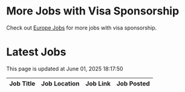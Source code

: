 # More Jobs with Visa Sponsorship

Check out [Europe Jobs](https://github.com/sureshparimi/europejobs#latest-jobs) for more jobs with visa sponsorship.

# Latest Jobs

This page is updated at June 01, 2025 18:17:50

| Job Title | Job Location | Job Link | Job Posted |
| --- | --- | --- | --- |
